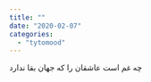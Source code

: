 ```yaml
---
title: ""
date: "2020-02-07"
categories: 
  - "tytomood"
---
```


چه غم است عاشقان را که جهان بقا ندارد
